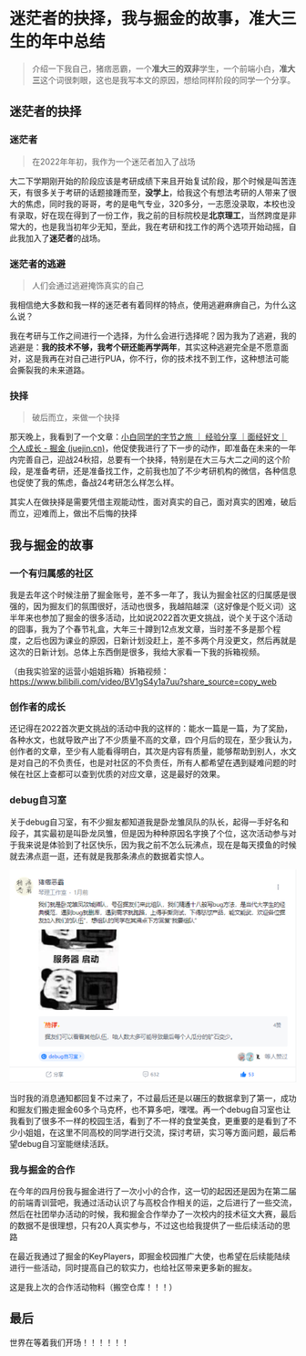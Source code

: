 # 迷茫者的抉择，我与掘金的故事，准大三生的年中总结

> 介绍一下我自己，猪痞恶霸，一个**准大三的双非**学生，一个前端小白，**准大三**这个词很刺眼，这也是我写本文的原因，想给同样阶段的同学一个分享。

## 迷茫者的抉择

### 迷茫者

> 在2022年年初，我作为一个迷茫者加入了战场

大二下学期刚开始的阶段应该是考研成绩下来且开始复试阶段，那个时候是叫苦连天，有很多关于考研的话题接踵而至，**没学上**，给我这个有想法考研的人带来了很大的焦虑，同时我的哥哥，考的是电气专业，320多分，一志愿没录取，本校也没有录取，好在现在得到了一份工作，我之前的目标院校是**北京理工**，当然跨度是非常大的，也是我当初年少无知，至此，我在考研和找工作的两个选项开始动摇，自此我加入了**迷茫者**的战场。

### 迷茫者的逃避

> 人们会通过逃避掩饰真实的自己

我相信绝大多数和我一样的迷茫者有着同样的特点，使用逃避麻痹自己，为什么这么说？

我在考研与工作之间进行一个选择，为什么会进行选择呢？因为我为了逃避，我的逃避是：**我的技术不够，我考个研还能再学两年**，其实这种逃避完全是不愿意面对，这是我再在对自己进行PUA，你不行，你的技术找不到工作，这种想法可能会撕裂我的未来道路。

### 抉择

> 破后而立，来做一个抉择

那天晚上，我看到了一个文章：[小白同学的字节之旅 ｜ 经验分享 ｜面经好文｜ 个人成长 - 掘金 (juejin.cn)](https://juejin.cn/post/7092806181856657445)，他促使我进行了下一步的动作，即准备在未来的一年内完善自己，迎战24秋招，总要有一个抉择，特别是在大三与大二之间的这个阶段，是准备考研，还是准备找工作，之前我也加了不少考研机构的微信，各种信息也促使了我的焦虑，备战24考研怎么样怎么样。

其实人在做抉择是需要凭借主观能动性，面对真实的自己，面对真实的困难，破后而立，迎难而上，做出不后悔的抉择

## 我与掘金的故事

### 一个有归属感的社区

我是去年这个时候注册了掘金账号，差不多一年了，我认为掘金社区的归属感是很强的，因为掘友们的氛围很好，活动也很多，我越陷越深（这好像是个贬义词）这半年来也参加了掘金的很多活动，比如说2022首次更文挑战，说个关于这个活动的囧事，我为了个春节礼盒，大年三十蹲到12点发文章，当时差不多是那个程度，之后也因为课业的原因，日新计划没赶上，差不多两个月没更文，然后再就是这次的日新计划。总体上东西倒是很多，我给大家看一下我的拆箱视频。

（由我实验室的运营小姐姐拆箱）拆箱视频：https://www.bilibili.com/video/BV1gS4y1a7uu?share_source=copy_web

### 创作者的成长

还记得在2022首次更文挑战的活动中我的这样的：能水一篇是一篇，为了奖励，各种水文，也就导致产出了不少质量不高的文章，四个月后的现在，至少我认为，创作者的文章，至少有人能看得明白，其次是内容有质量，能够帮助到别人，水文是对自己的不负责任，也是对社区的不负责任，所有人都希望在遇到疑难问题的时候在社区上查都可以查到优质的对应文章，这是最好的效果。

### debug自习室

关于debug自习室，有不少掘友都知道我是卧龙雏凤队的队长，起得一手好名和段子，其实最初是叫卧龙凤雏，但是因为种种原因名字换了个位，这次活动参与对于我来说是体验到了社区快乐，因为我之前不怎么玩沸点，现在是每天摸鱼的时候就去沸点逛一逛，还有就是我那条沸点的数据着实惊人。

![image-20220620072113705](../../.vuepress/public/image-20220620072113705.png)

当时我的消息通知都回复不过来了，不过最后还是以碾压的数据拿到了第一，成功和掘友们搬走掘金60多个马克杯，也不算多吧，嘿嘿。再一个debug自习室也让我看到了很多不一样的校园生活，看到了不一样的食堂美食，更重要的是看到了不少小姐姐，在这里不同高校的同学进行交流，探讨考研，实习等方面问题，最后希望debug自习室能继续活跃。

### 我与掘金的合作

在今年的四月份我与掘金进行了一次小小的合作，这一切的起因还是因为在第二届的前端青训营吧，我通过活动认识了与高校合作相关的运，之后进行了一些交流，然后在社团举办活动的时候，我和掘金合作举办了一次校内的技术征文大赛，最后的数据不是很理想，只有20人真实参与，不过这也给我提供了一些后续活动的思路

在最近我通过了掘金的KeyPlayers，即掘金校园推广大使，也希望在后续能陆续进行一些活动，同时提高自己的软实力，也给社区带来更多新的掘友。

这是我上次的合作活动物料（搬空仓库！！！）

## 最后

世界在等着我们开场！！！！！！

## 

